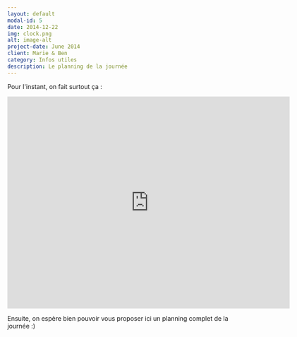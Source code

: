 ```yaml
---
layout: default
modal-id: 5
date: 2014-12-22
img: clock.png
alt: image-alt
project-date: June 2014
client: Marie & Ben
category: Infos utiles
description: Le planning de la journée
---
```


Pour l'instant, on fait surtout ça :

<iframe width="640" height="480" src="https://www.youtube.com/embed/z94IOOye8o8" frameborder="0" allowfullscreen></iframe>

Ensuite, on espère bien pouvoir vous proposer ici un planning complet de la journée :)

<!--
This is a <src="img/clock.svg" class="svg-inject clock"> clock !
-->
